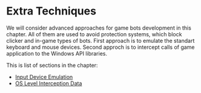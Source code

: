 # Extra Techniques

We will consider advanced approaches for game bots development in this chapter. All of them are used to avoid protection systems, which block clicker and in-game types of bots. First approach is to emulate the standart keyboard and mouse devices. Second approch is to intercept calls of game application to the Windows API libraries.

This is list of sections in the chapter:

* [Input Device Emulation](input-device-emulation.md)
* [OS Level Interception Data](os-level-interception-data.md)
